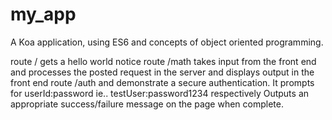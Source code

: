 # my_app
A Koa application, using ES6 and concepts of object oriented programming.



route /     gets a hello world notice
route /math takes input from the front end and processes the posted request in the server and displays output in the front end
route /auth and demonstrate a secure authentication. It prompts for userId:password ie.. testUser:password1234 respectively
            Outputs an appropriate success/failure message on the page when complete.
